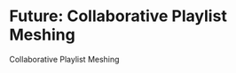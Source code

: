 # Future: Collaborative Playlist Meshing
                                        
Collaborative Playlist Meshing
